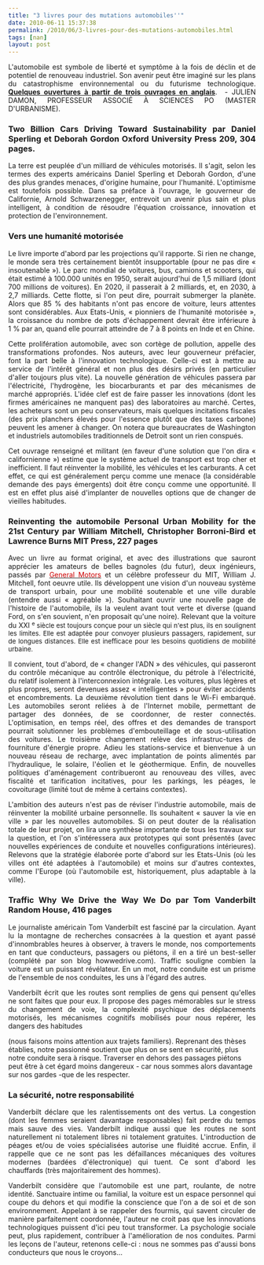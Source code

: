 ```yaml
---
title: "3 livres pour des mutations automobiles''"
date: 2010-06-11 15:37:38
permalink: /2010/06/3-livres-pour-des-mutations-automobiles.html
tags: [nan]
layout: post
---
```


<p style="text-align: justify">L'automobile est symbole de liberté et symptôme à la fois de déclin et de potentiel de renouveau industriel. Son avenir peut être imaginé sur les plans du catastrophisme environnemental ou du futurisme technologique. <strong><a href="http://www.lesechos.fr/info/analyses/020591984655-mutations-automobiles.htm" target="_blank">Quelques ouvertures à partir de trois ouvrages en anglais</a></strong>.  - JULIEN DAMON, PROFESSEUR ASSOCIÉ À SCIENCES PO (MASTER D'URBANISME).</p> <p style="text-align: justify"> </p>  <!--more-->  <h3 align="justify">Two Billion Cars Driving Toward Sustainability par Daniel Sperling et Deborah Gordon Oxford University Press 209, 304 pages.</h3> <p align="justify" class="texte">La terre est peuplée d'un milliard de véhicules motorisés. Il s'agit, selon les termes des experts américains Daniel Sperling et Deborah Gordon, d'une des plus grandes menaces, d'origine humaine, pour l'humanité. L'optimisme est toutefois possible. Dans sa préface à l'ouvrage, le gouverneur de Californie, Arnold Schwarzenegger, entrevoit un avenir plus sain et plus intelligent, à condition de résoudre l'équation croissance, innovation et protection de l'environnement. </p> <h3 align="justify">Vers une humanité motorisée</h3> <p align="justify" class="texte">Le livre importe d'abord par les projections qu'il rapporte. Si rien ne change, le monde sera très certainement bientôt insupportable (pour ne pas dire « insoutenable »). Le parc mondial de voitures, bus, camions et scooters, qui était estimé à 100.000 unités en 1950, serait aujourd'hui de 1,5 milliard (dont 700 millions de voitures). En 2020, il passerait à 2 milliards, et, en 2030, à 2,7 milliards. Cette flotte, si l'on peut dire, pourrait submerger la planète. Alors que 85 % des habitants n'ont pas encore de voiture, leurs attentes sont considérables. Aux Etats-Unis, « pionniers de l'humanité motorisée », la croissance du nombre de pots d'échappement devrait être inférieure à 1 % par an, quand elle pourrait atteindre de 7 à 8 points en Inde et en Chine. </p> <p align="justify" class="texte">Cette prolifération automobile, avec son cortège de pollution, appelle des transformations profondes. Nos auteurs, avec leur gouverneur préfacier, font la part belle à l'innovation technologique. Celle-ci est à mettre au service de l'intérêt général et non plus des désirs privés (en particulier d'aller toujours plus vite). La nouvelle génération de véhicules passera par l'électricité, l'hydrogène, les biocarburants et par des mécanismes de marché appropriés. L'idée clef est de faire passer les innovations (dont les firmes américaines ne manquent pas) des laboratoires au marché. Certes, les acheteurs sont un peu conservateurs, mais quelques incitations fiscales (des prix planchers élevés pour l'essence plutôt que des taxes carbone) peuvent les amener à changer. On notera que bureaucrates de Washington et industriels automobiles traditionnels de Detroit sont un rien conspués. </p> <p align="justify" class="texte">Cet ouvrage renseigné et militant (en faveur d'une solution que l'on dira « californienne ») estime que le système actuel de transport est trop cher et inefficient. Il faut réinventer la mobilité, les véhicules et les carburants. A cet effet, ce qui est généralement perçu comme une menace (la considérable demande des pays émergents) doit être conçu comme une opportunité. Il est en effet plus aisé d'implanter de nouvelles options que de changer de vieilles habitudes. </p> <h3 align="justify">Reinventing the automobile Personal Urban Mobility for the 21st Century par William Mitchell, Christopher Borroni-Bird et Lawrence Burns MIT Press, 227 pages</h3> <p align="justify" class="texte">Avec un livre au format original, et avec des illustrations que sauront apprécier les amateurs de belles bagnoles (du futur), deux ingénieurs, passés par <a class="LIEN_EXTERNE" href="http://www.lesechos.fr/general_motors.htm?xtor=sec-3167" title="Dossier General Motors"><font color="#cc0000">General Motors</font></a> et un célèbre professeur du MIT, William J. Mitchell, font oeuvre utile. Ils développent une vision d'un nouveau système de transport urbain, pour une mobilité soutenable et une ville durable (entendre aussi « agréable »). Souhaitant ouvrir une nouvelle page de l'histoire de l'automobile, ils la veulent avant tout verte et diverse (quand Ford, on s'en souvient, n'en proposait qu'une noire). Relevant que la voiture du XXI <font size="2"><sup>e</sup> siècle est toujours conçue pour un siècle qui n'est plus, ils en soulignent les limites. Elle est adaptée pour convoyer plusieurs passagers, rapidement, sur de longues distances. Elle est inefficace pour les besoins quotidiens de mobilité urbaine. </font></p> <p align="justify" class="texte">Il convient, tout d'abord, de « changer l'ADN » des véhicules, qui passeront du contrôle mécanique au contrôle électronique, du pétrole à l'électricité, du relatif isolement à l'interconnexion intégrale. Les voitures, plus légères et plus propres, seront devenues assez « intelligentes » pour éviter accidents et encombrements. La deuxième révolution tient dans le Wi-Fi embarqué. Les automobiles seront reliées à de l'Internet mobile, permettant de partager des données, de se coordonner, de rester connectés. L'optimisation, en temps réel, des offres et des demandes de transport pourrait solutionner les problèmes d'embouteillage et de sous-utilisation des voitures. Le troisième changement relève des infrastruc-tures de fourniture d'énergie propre. Adieu les stations-service et bienvenue à un nouveau réseau de recharge, avec implantation de points alimentés par l'hydraulique, le solaire, l'éolien et le géothermique. Enfin, de nouvelles politiques d'aménagement contribueront au renouveau des villes, avec fiscalité et tarification incitatives, pour les parkings, les péages, le covoiturage (limité tout de même à certains contextes). </p> <p align="justify" class="texte">L'ambition des auteurs n'est pas de réviser l'industrie automobile, mais de réinventer la mobilité urbaine personnelle. Ils souhaitent « sauver la vie en ville » par les nouvelles automobiles. Si on peut douter de la réalisation totale de leur projet, on lira une synthèse importante de tous les travaux sur la question, et l'on s'intéressera aux prototypes qui sont présentés (avec nouvelles expériences de conduite et nouvelles configurations intérieures). Relevons que la stratégie élaborée porte d'abord sur les Etats-Unis (où les villes ont été adaptées à l'automobile) et moins sur d'autres contextes, comme l'Europe (où l'automobile est, historiquement, plus adaptable à la ville). </p> <h3 align="justify">Traffic Why We Drive the Way We Do par Tom Vanderbilt Random House, 416 pages</h3> <p align="justify" class="texte">Le journaliste américain Tom Vanderbilt est fasciné par la circulation. Ayant lu la montagne de recherches consacrées à la question et ayant passé d'innombrables heures à observer, à travers le monde, nos comportements en tant que conducteurs, passagers ou piétons, il en a tiré un best-seller (complété par son blog howwedrive.com). Traffic souligne combien la voiture est un puissant révélateur. En un mot, notre conduite est un prisme de l'ensemble de nos conduites, les uns à l'égard des autres. </p> <p align="justify" class="texte">Vanderbilt écrit que les routes sont remplies de gens qui pensent qu'elles ne sont faites que pour eux. Il propose des pages mémorables sur le stress du changement de voie, la complexité psychique des déplacements motorisés, les mécanismes cognitifs mobilisés pour nous repérer, les dangers des habitudes

(nous faisons moins attention aux trajets familiers). Reprenant des thèses établies, notre passionné soutient que plus on se sent en sécurité, plus notre conduite sera à risque. Traverser en dehors des passages piétons peut être à cet égard moins dangereux - car nous sommes alors davantage sur nos gardes -que de les respecter. </p> <h3 align="justify">La sécurité, notre responsabilité</h3> <p align="justify" class="texte">Vanderbilt déclare que les ralentissements ont des vertus. La congestion (dont les femmes seraient davantage responsables) fait perdre du temps mais sauve des vies. Vanderbilt indique aussi que les routes ne sont naturellement ni totalement libres ni totalement gratuites. L'introduction de péages et/ou de voies spécialisées autorise une fluidité accrue. Enfin, il rappelle que ce ne sont pas les défaillances mécaniques des voitures modernes (bardées d'électronique) qui tuent. Ce sont d'abord les chauffards (très majoritairement des hommes). </p> <p align="justify" class="texte">Vanderbilt considère que l'automobile est une part, roulante, de notre identité. Sanctuaire intime ou familial, la voiture est un espace personnel qui coupe du dehors et qui modifie la conscience que l'on a de soi et de son environnement. Appelant à se rappeler des fourmis, qui savent circuler de manière parfaitement coordonnée, l'auteur ne croit pas que les innovations technologiques puissent d'ici peu tout transformer. La psychologie sociale peut, plus rapidement, contribuer à l'amélioration de nos conduites. Parmi les leçons de l'auteur, retenons celle-ci : nous ne sommes pas d'aussi bons conducteurs que nous le croyons… </p>
